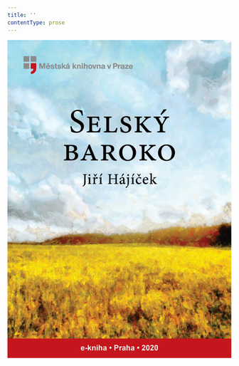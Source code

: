 ```yaml
---
title: ''
contentType: prose
---
```


<section>

![obalka_selsky_baroko.jpg](./resources/obalka_selsky_baroko_fmt.jpeg)

</section>

